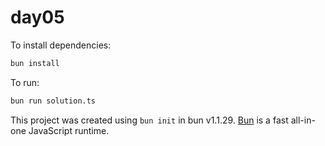 # day05

To install dependencies:

```bash
bun install
```

To run:

```bash
bun run solution.ts
```

This project was created using `bun init` in bun v1.1.29. [Bun](https://bun.sh) is a fast all-in-one JavaScript runtime.
